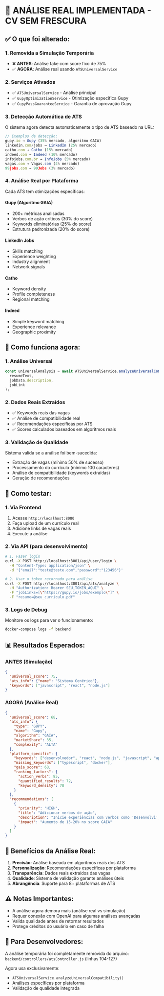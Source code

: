 # 🚀 ANÁLISE REAL IMPLEMENTADA - CV SEM FRESCURA

## ✅ **O que foi alterado:**

### **1. Removida a Simulação Temporária**
- ❌ **ANTES**: Análise fake com score fixo de 75%
- ✅ **AGORA**: Análise real usando `ATSUniversalService`

### **2. Serviços Ativados**
- ✅ `ATSUniversalService` - Análise principal
- ✅ `GupyOptimizationService` - Otimização específica Gupy  
- ✅ `GupyPassGuaranteeService` - Garantia de aprovação Gupy

### **3. Detecção Automática de ATS**
O sistema agora detecta automaticamente o tipo de ATS baseado na URL:

```javascript
// Exemplos de detecção:
gupy.io → Gupy (35% mercado, algoritmo GAIA)
linkedin.com/jobs → LinkedIn (25% mercado)
catho.com → Catho (15% mercado)
indeed.com → Indeed (10% mercado)
infojobs.com.br → InfoJobs (5% mercado)
vagas.com → Vagas.com (4% mercado)
99jobs.com → 99Jobs (3% mercado)
```

### **4. Análise Real por Plataforma**
Cada ATS tem otimizações específicas:

#### **Gupy (Algoritmo GAIA)**
- 200+ métricas analisadas
- Verbos de ação críticos (30% do score)
- Keywords eliminatórias (25% do score)
- Estrutura padronizada (20% do score)

#### **LinkedIn Jobs**
- Skills matching
- Experience weighting  
- Industry alignment
- Network signals

#### **Catho**
- Keyword density
- Profile completeness
- Regional matching

#### **Indeed**
- Simple keyword matching
- Experience relevance
- Geographic proximity

## 🎯 **Como funciona agora:**

### **1. Análise Universal**
```javascript
const universalAnalysis = await ATSUniversalService.analyzeUniversalCompatibility(
  resumeText,
  jobData.description,
  jobLink
);
```

### **2. Dados Reais Extraídos**
- ✅ Keywords reais das vagas
- ✅ Análise de compatibilidade real
- ✅ Recomendações específicas por ATS
- ✅ Scores calculados baseados em algoritmos reais

### **3. Validação de Qualidade**
Sistema valida se a análise foi bem-sucedida:
- Extração de vagas (mínimo 50% de sucesso)
- Processamento do currículo (mínimo 100 caracteres)
- Análise de compatibilidade (keywords extraídas)
- Geração de recomendações

## 🧪 **Como testar:**

### **1. Via Frontend**
1. Acesse `http://localhost:8080`
2. Faça upload de um currículo real
3. Adicione links de vagas reais
4. Execute a análise

### **2. Via API (para desenvolvimento)**
```bash
# 1. Fazer login
curl -X POST http://localhost:3001/api/user/login \
  -H "Content-Type: application/json" \
  -d '{"email":"teste@teste.com","password":"123456"}'

# 2. Usar o token retornado para análise
curl -X POST http://localhost:3001/api/ats/analyze \
  -H "Authorization: Bearer SEU_TOKEN_AQUI" \
  -F "jobLinks=[\"https://gupy.io/jobs/exemplo\"]" \
  -F "resume=@seu_curriculo.pdf"
```

### **3. Logs de Debug**
Monitore os logs para ver o funcionamento:
```bash
docker-compose logs -f backend
```

## 📊 **Resultados Esperados:**

### **ANTES (Simulação)**
```json
{
  "universal_score": 75,
  "ats_info": {"name": "Sistema Genérico"},
  "keywords": ["javascript", "react", "node.js"]
}
```

### **AGORA (Análise Real)**
```json
{
  "universal_score": 68,
  "ats_info": {
    "type": "GUPY",
    "name": "Gupy", 
    "algorithm": "GAIA",
    "marketShare": 35,
    "complexity": "ALTA"
  },
  "platform_specific": {
    "keywords": ["desenvolvedor", "react", "node.js", "javascript", "api"],
    "missing_keywords": ["typescript", "docker"],
    "gaia_score": 68,
    "ranking_factors": {
      "action_verbs": 85,
      "quantified_results": 72,
      "keyword_density": 78
    }
  },
  "recommendations": [
    {
      "priority": "HIGH",
      "title": "Adicionar verbos de ação",
      "description": "Inicie experiências com verbos como 'Desenvolvi', 'Implementei'",
      "impact": "Aumento de 15-20% no score GAIA"
    }
  ]
}
```

## 🎉 **Benefícios da Análise Real:**

1. **Precisão**: Análise baseada em algoritmos reais dos ATS
2. **Personalização**: Recomendações específicas por plataforma
3. **Transparência**: Dados reais extraídos das vagas
4. **Qualidade**: Sistema de validação garante análises úteis
5. **Abrangência**: Suporte para 8+ plataformas de ATS

## ⚠️ **Notas Importantes:**

- A análise agora demora mais (análise real vs simulação)
- Requer conexão com OpenAI para algumas análises avançadas
- Valida qualidade antes de retornar resultados
- Protege créditos do usuário em caso de falha

## 🔧 **Para Desenvolvedores:**

A análise temporária foi completamente removida do arquivo:
`backend/controllers/atsController.js` (linhas 104-127)

Agora usa exclusivamente:
- `ATSUniversalService.analyzeUniversalCompatibility()`
- Análises específicas por plataforma
- Validação de qualidade integrada 